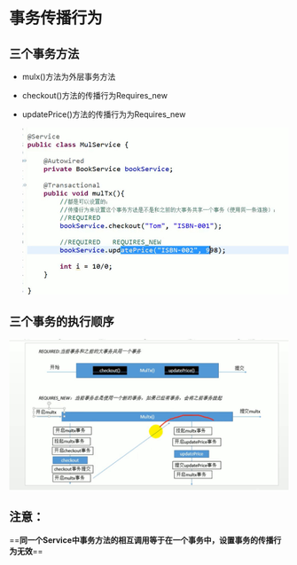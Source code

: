 # 事务传播行为

## 三个事务方法

- mulx()方法为外层事务方法

- checkout()方法的传播行为Requires_new

- updatePrice()方法的传播行为为Requires_new

  ![三个事务](.\images\三个事务.jpg)

## 三个事务的执行顺序

![事务的传播行为](.\images\事务的传播行为.jpg)



## **注意：**

==**同一个Service中事务方法的相互调用等于在一个事务中，设置事务的传播行为无效**==